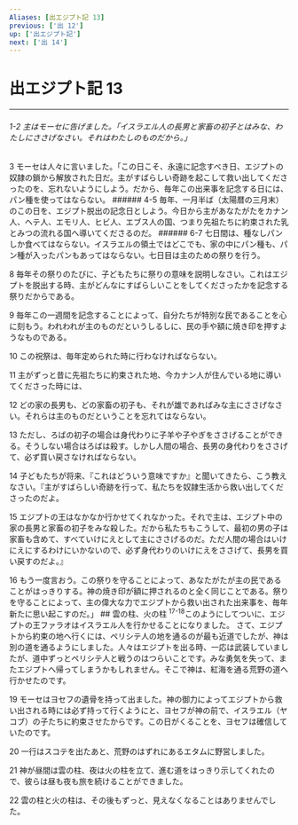 ```yaml
---
Aliases: [出エジプト記 13]
previous: ['出 12']
up: ['出エジプト記']
next: ['出 14']
---
```

# 出エジプト記 13

***
###### 1-2 主はモーセに告げました。「イスラエル人の長男と家畜の初子とはみな、わたしにささげなさい。それはわたしのものだから。」 



3 
モーセは人々に言いました。「この日こそ、永遠に記念すべき日、エジプトの奴隷の鎖から解放された日だ。主がすばらしい奇跡を起こして救い出してくださったのを、忘れないようにしよう。だから、毎年この出来事を記念する日には、パン種を使ってはならない。 ###### 4-5 毎年、一月半ば（太陽暦の三月末）のこの日を、エジプト脱出の記念日としよう。今日から主があなたがたをカナン人、ヘテ人、エモリ人、ヒビ人、エブス人の国、つまり先祖たちに約束された乳とみつの流れる国へ導いてくださるのだ。 ###### 6-7 七日間は、種なしパンしか食べてはならない。イスラエルの領土ではどこでも、家の中にパン種も、パン種が入ったパンもあってはならない。七日目は主のための祭りを行う。 



8 
毎年その祭りのたびに、子どもたちに祭りの意味を説明しなさい。これはエジプトを脱出する時、主がどんなにすばらしいことをしてくださったかを記念する祭りだからである。 



9 
毎年この一週間を記念することによって、自分たちが特別な民であることを心に刻もう。われわれが主のものだというしるしに、民の手や額に焼き印を押すようなものである。 



10 
この祝祭は、毎年定められた時に行わなければならない。 



11 
主がずっと昔に先祖たちに約束された地、今カナン人が住んでいる地に導いてくださった時には、 



12 
どの家の長男も、どの家畜の初子も、それが雄であればみな主にささげなさい。それらは主のものだということを忘れてはならない。 



13 
ただし、ろばの初子の場合は身代わりに子羊や子やぎをささげることができる。そうしない場合はろばは殺す。しかし人間の場合、長男の身代わりをささげて、必ず買い戻さなければならない。 



14 
子どもたちが将来、『これはどういう意味ですか』と聞いてきたら、こう教えなさい。『主がすばらしい奇跡を行って、私たちを奴隷生活から救い出してくださったのだよ。 



15 
エジプトの王はなかなか行かせてくれなかった。それで主は、エジプト中の家の長男と家畜の初子をみな殺した。だから私たちもこうして、最初の男の子は家畜も含めて、すべていけにえとして主にささげるのだ。ただ人間の場合はいけにえにするわけにいかないので、必ず身代わりのいけにえをささげて、長男を買い戻すのだよ。』 



16 
もう一度言おう。この祭りを守ることによって、あなたがたが主の民であることがはっきりする。神の焼き印が額に押されるのと全く同じことである。祭りを守ることによって、主の偉大な力でエジプトから救い出された出来事を、毎年新たに思い起こすのだ。」 ## 雲の柱、火の柱 <sup class="versenum">17-18</sup>このようにしてついに、エジプトの王ファラオはイスラエル人を行かせることになりました。 さて、エジプトから約束の地へ行くには、ペリシテ人の地を通るのが最も近道でしたが、神は別の道を通るようにしました。人々はエジプトを出る時、一応は武装していましたが、道中ずっとペリシテ人と戦うのはつらいことです。みな勇気を失って、またエジプトへ帰ってしまうかもしれません。そこで神は、紅海を通る荒野の道へ行かせたのです。 



19 
モーセはヨセフの遺骨を持って出ました。神の御力によってエジプトから救い出される時には必ず持って行くようにと、ヨセフが神の前で、イスラエル（ヤコブ）の子たちに約束させたからです。この日がくることを、ヨセフは確信していたのです。 



20 
一行はスコテを出たあと、荒野のはずれにあるエタムに野営しました。 



21 
神が昼間は雲の柱、夜は火の柱を立て、進む道をはっきり示してくれたので、彼らは昼も夜も旅を続けることができました。 



22 
雲の柱と火の柱は、その後もずっと、見えなくなることはありませんでした。

